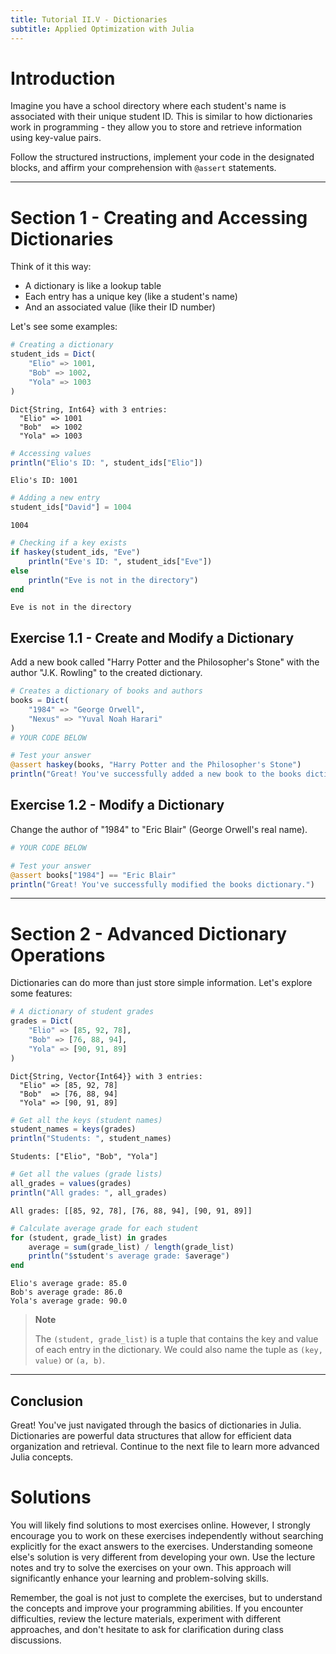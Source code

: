 ```yaml
---
title: Tutorial II.V - Dictionaries
subtitle: Applied Optimization with Julia
---
```



# Introduction

Imagine you have a school directory where each student's name is associated with their unique student ID. This is similar to how dictionaries work in programming - they allow you to store and retrieve information using key-value pairs.

Follow the structured instructions, implement your code in the designated blocks, and affirm your comprehension with `@assert` statements.

------------------------------------------------------------------------

# Section 1 - Creating and Accessing Dictionaries

Think of it this way:

-   A dictionary is like a lookup table
-   Each entry has a unique key (like a student's name)
-   And an associated value (like their ID number)

Let's see some examples:

``` julia
# Creating a dictionary
student_ids = Dict(
    "Elio" => 1001,
    "Bob" => 1002,
    "Yola" => 1003
)
```

    Dict{String, Int64} with 3 entries:
      "Elio" => 1001
      "Bob"  => 1002
      "Yola" => 1003

``` julia
# Accessing values
println("Elio's ID: ", student_ids["Elio"])
```

    Elio's ID: 1001

``` julia
# Adding a new entry
student_ids["David"] = 1004
```

    1004

``` julia
# Checking if a key exists
if haskey(student_ids, "Eve")
    println("Eve's ID: ", student_ids["Eve"])
else
    println("Eve is not in the directory")
end
```

    Eve is not in the directory

## Exercise 1.1 - Create and Modify a Dictionary

Add a new book called "Harry Potter and the Philosopher's Stone" with the author "J.K. Rowling" to the created dictionary.

``` julia
# Creates a dictionary of books and authors
books = Dict(
    "1984" => "George Orwell",
    "Nexus" => "Yuval Noah Harari"
)
# YOUR CODE BELOW
```

``` julia
# Test your answer
@assert haskey(books, "Harry Potter and the Philosopher's Stone")
println("Great! You've successfully added a new book to the books dictionary.")
```

## Exercise 1.2 - Modify a Dictionary

Change the author of "1984" to "Eric Blair" (George Orwell's real name).

``` julia
# YOUR CODE BELOW
```

``` julia
# Test your answer
@assert books["1984"] == "Eric Blair"
println("Great! You've successfully modified the books dictionary.")
```

------------------------------------------------------------------------

# Section 2 - Advanced Dictionary Operations

Dictionaries can do more than just store simple information. Let's explore some features:

``` julia
# A dictionary of student grades
grades = Dict(
    "Elio" => [85, 92, 78],
    "Bob" => [76, 88, 94],
    "Yola" => [90, 91, 89]
)
```

    Dict{String, Vector{Int64}} with 3 entries:
      "Elio" => [85, 92, 78]
      "Bob"  => [76, 88, 94]
      "Yola" => [90, 91, 89]

``` julia
# Get all the keys (student names)
student_names = keys(grades)
println("Students: ", student_names)
```

    Students: ["Elio", "Bob", "Yola"]

``` julia
# Get all the values (grade lists)
all_grades = values(grades)
println("All grades: ", all_grades)
```

    All grades: [[85, 92, 78], [76, 88, 94], [90, 91, 89]]

``` julia
# Calculate average grade for each student
for (student, grade_list) in grades
    average = sum(grade_list) / length(grade_list)
    println("$student's average grade: $average")
end
```

    Elio's average grade: 85.0
    Bob's average grade: 86.0
    Yola's average grade: 90.0

> **Note**
>
> The `(student, grade_list)` is a tuple that contains the key and value of each entry in the dictionary. We could also name the tuple as `(key, value)` or `(a, b)`.

------------------------------------------------------------------------

## Conclusion

Great! You've just navigated through the basics of dictionaries in Julia. Dictionaries are powerful data structures that allow for efficient data organization and retrieval. Continue to the next file to learn more advanced Julia concepts.

# Solutions

You will likely find solutions to most exercises online. However, I strongly encourage you to work on these exercises independently without searching explicitly for the exact answers to the exercises. Understanding someone else's solution is very different from developing your own. Use the lecture notes and try to solve the exercises on your own. This approach will significantly enhance your learning and problem-solving skills.

Remember, the goal is not just to complete the exercises, but to understand the concepts and improve your programming abilities. If you encounter difficulties, review the lecture materials, experiment with different approaches, and don't hesitate to ask for clarification during class discussions.

